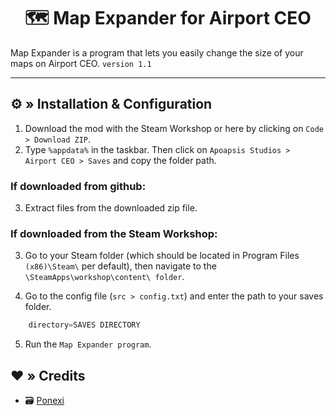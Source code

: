 <h1 align="center">
 🗺️ Map Expander for Airport CEO
</h1>

<!--# [OUTDATED - NO MORE UPDATE ]-->

Map Expander is a program that lets you easily change the size of your maps on Airport CEO. `version 1.1`

---

## ⚙ » Installation & Configuration

1. Download the mod with the Steam Workshop or here by clicking on `Code > Download ZIP`.
2. Type `%appdata%` in the taskbar. Then click on `Apoapsis Studios > Airport CEO > Saves` and copy the folder path. 

### If downloaded from github:
3. Extract files from the downloaded zip file.

### If downloaded from the Steam Workshop:
3. Go to your Steam folder (which should be located in Program Files `(x86)\Steam\` per default), then navigate to the `\SteamApps\workshop\content\ folder`.

4. Go to the config file (`src > config.txt`) and enter the path to your saves folder.

```js
    directory=SAVES DIRECTORY
```

5. Run the `Map Expander program`.

## ❤️ » Credits

* 🗃️ [Ponexi](https://github.com/PoNexiOFF)
